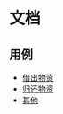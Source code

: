 # 文档

## 用例

* [借出物资](./use_case/借出物资.html)
* [归还物资](./use_case/归还物资.html)
* [其他](./use_case/其他用例.html)
